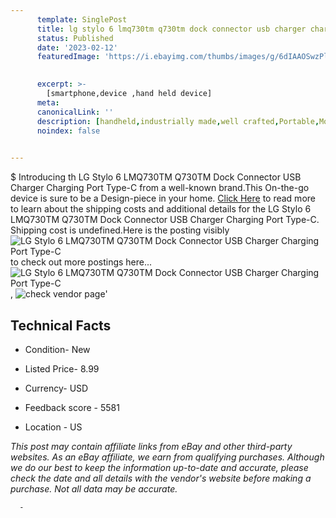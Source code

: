 ```yaml
---
      template: SinglePost
      title: lg stylo 6 lmq730tm q730tm dock connector usb charger charging port type c
      status: Published
      date: '2023-02-12'
      featuredImage: 'https://i.ebayimg.com/thumbs/images/g/6dIAAOSwzPlflo9M/s-l225.jpg'
       

      excerpt: >-
        [smartphone,device ,hand held device]
      meta:
      canonicalLink: ''
      description: [handheld,industrially made,well crafted,Portable,Mobile,Compact,Convenient,Lightweight,Maneuverable,Man-portable,Miniature,Carriable,Hand-held,Light,Holdable,Transportable,Mobile device,Pocket-sized,On-the-go,Wireless,Cordless,Compact size,Convenient size, smartphone,device ,hand held device]
      noindex: false
      

---
```

$
      Introducing th LG Stylo 6 LMQ730TM Q730TM Dock Connector USB Charger Charging Port Type-C from a well-known brand.This On-the-go device  is sure to be a Design-piece in your home. [Click Here](https://www.ebay.com/itm/154161054984?hash=item23e4b70508%3Ag%3A6dIAAOSwzPlflo9M&amdata=enc%3AAQAHAAAA4Jv72QS6OqVyrw01CeQNOB%2F3QUoHxLmnJKWsUP35PHt%2Bnevy6tMbhJJrzgRaG74q7AyRsp1i%2FV5OOuZ19xZCFMayUI1HegQpEALzCqsV6NtVvhchAmJjNoehtsl2zTW7TjW0HKEywXsrntSsfLyUL3A3zGFYSo2XlV9Rw112CekDyUGqviS5TYDJoe50hYH043iaL0GafZvVZMkkwRv6xZMxxbBCDSS4r1dAGcb%2FySq1wDonbXDiiPBM60gBSlXtlxseVxJ3op4lSyzeHD%2BBskpfgaW7iv%2B%2FqXUkHxpg101s&mkevt=1&mkcid=1&mkrid=711-53200-19255-0&campid=%253CePNCampaignId%253E&customid=%253CreferenceId%253E&toolid=10049) to read more to learn about the shipping costs and additional details for the LG Stylo 6 LMQ730TM Q730TM Dock Connector USB Charger Charging Port Type-C. Shipping cost is undefined.Here is the posting visibly ![LG Stylo 6 LMQ730TM Q730TM Dock Connector USB Charger Charging Port Type-C](https://i.ebayimg.com/thumbs/images/g/6dIAAOSwzPlflo9M/s-l225.jpg) to check out more postings here... ![LG Stylo 6 LMQ730TM Q730TM Dock Connector USB Charger Charging Port Type-C](https://i.ebayimg.com/images/g/6dIAAOSwzPlflo9M/s-l960.jpg), ![check vendor page](https://origin-galleryplus.ebayimg.com/ws/web/154161054984_2_0_1/225x225.jpg,https://origin-galleryplus.ebayimg.com/ws/web/154161054984_3_0_1/225x225.jpg,https://origin-galleryplus.ebayimg.com/ws/web/154161054984_4_0_1/225x225.jpg,https://origin-galleryplus.ebayimg.com/ws/web/154161054984_5_0_1/225x225.jpg,https://origin-galleryplus.ebayimg.com/ws/web/154161054984_6_0_1/225x225.jpg)'

      

 ## Technical Facts 



     
      

 - Condition- New 


      

 - Listed Price- 8.99 


      

 - Currency- USD 


      

 - Feedback score - 5581 


      

 - Location - US 


      
      

 *_This post may contain affiliate links from eBay and other third-party websites. As an eBay affiliate, we earn from qualifying purchases. Although we do our best to keep the information up-to-date and accurate, please check the date and all details with the vendor's website before making a purchase. Not all data may be accurate._*




      -
